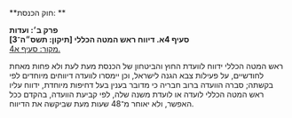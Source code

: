 **חוק הכנסת: **

**פרק ב׳: ועדות**  
**סעיף 4א. דיווח ראש המטה הכללי [תיקון: תשס״ה־3]**  
[מקור: סעיף א4. ](https://he.wikisource.org/wiki/חוק_הכנסת#%D7%A1%D7%A2%D7%99%D7%A3_4%D7%90)  

 ראש המטה הכללי ידווח לוועדת החוץ והביטחון של הכנסת מעת לעת ולא פחות מאחת לחודשיים, על פעילות צבא הגנה לישראל, וכן יימסרו לוועדה דיווחים מיוחדים לפי בקשתה; סברה הוועדה ברוב חבריה כי מדובר בענין בעל דחיפות מיוחדת, ידווח עליו ראש המטה הכללי לועדה או לועדת משנה שלה, לפי קביעת הוועדה, בהקדם ככל האפשר, ולא יאוחר מ־48 שעות מעת שביקשה את הדיווח. 
